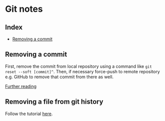 # Git notes

## Index

  - [Removing a commit](#removing-a-commit)

## Removing a commit

First, remove the commit from local repository using a command like `git reset --soft [commit]^`.
Then, if necessary force-push to remote repository e.g. GitHub to remove that commit from there as well.

[Further reading](https://stackoverflow.com/a/448929)

## Removing a file from git history

Follow the tutorial [here](https://help.github.com/en/github/authenticating-to-github/removing-sensitive-data-from-a-repository).
